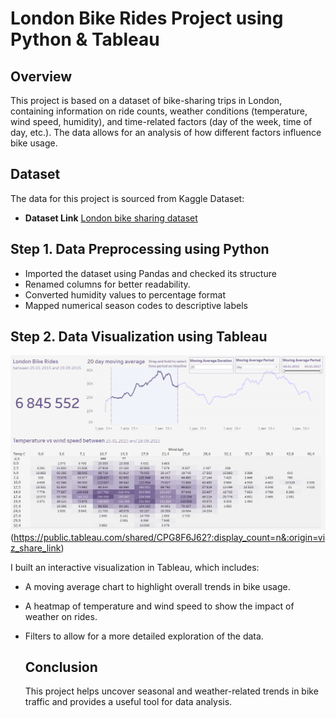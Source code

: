 # London Bike Rides Project using Python & Tableau

## Overview
This project is based on a dataset of bike-sharing trips in London, containing information on ride counts, weather conditions (temperature, wind speed, humidity), and time-related factors (day of the week, time of day, etc.). The data allows for an analysis of how different factors influence bike usage.

## Dataset
The data for this project is sourced from Kaggle Dataset:

- **Dataset Link** [London bike sharing dataset](https://www.kaggle.com/datasets/hmavrodiev/london-bike-sharing-dataset)

## Step 1. Data Preprocessing using Python
- Imported the dataset using Pandas and checked its structure
- Renamed columns for better readability.
- Converted humidity values to percentage format
- Mapped numerical season codes to descriptive labels

## Step 2. Data Visualization using Tableau
![Tableau Dashboard](https://github.com/ver369/London_bike_rides_project/blob/main/Tableau%20Vizualization.png)(https://public.tableau.com/shared/CPG8F6J62?:display_count=n&:origin=viz_share_link)

I built an interactive visualization in Tableau, which includes:
- A moving average chart to highlight overall trends in bike usage.
- A heatmap of temperature and wind speed to show the impact of weather on rides.
- Filters to allow for a more detailed exploration of the data.

  ## Conclusion
  This project helps uncover seasonal and weather-related trends in bike traffic and provides a useful tool for data analysis. 

